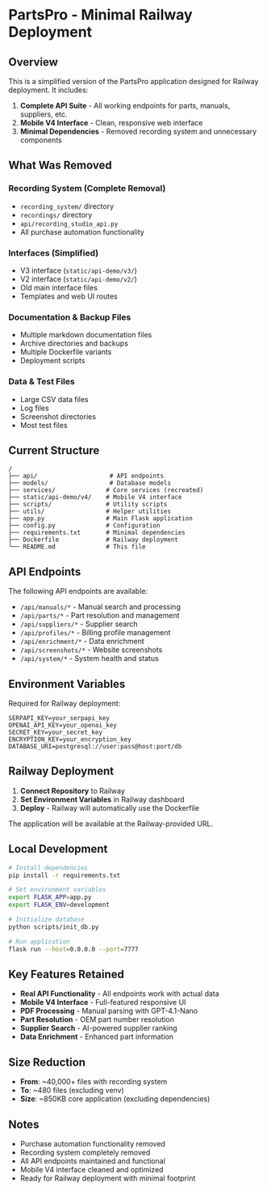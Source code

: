 # PartsPro - Minimal Railway Deployment

## Overview

This is a simplified version of the PartsPro application designed for Railway deployment. It includes:

1. **Complete API Suite** - All working endpoints for parts, manuals, suppliers, etc.
2. **Mobile V4 Interface** - Clean, responsive web interface
3. **Minimal Dependencies** - Removed recording system and unnecessary components

## What Was Removed

### Recording System (Complete Removal)
- `recording_system/` directory
- `recordings/` directory  
- `api/recording_studio_api.py`
- All purchase automation functionality

### Interfaces (Simplified)
- V3 interface (`static/api-demo/v3/`)
- V2 interface (`static/api-demo/v2/`)
- Old main interface files
- Templates and web UI routes

### Documentation & Backup Files
- Multiple markdown documentation files
- Archive directories and backups
- Multiple Dockerfile variants
- Deployment scripts

### Data & Test Files
- Large CSV data files
- Log files
- Screenshot directories
- Most test files

## Current Structure

```
/
├── api/                    # API endpoints
├── models/                 # Database models
├── services/              # Core services (recreated)
├── static/api-demo/v4/    # Mobile V4 interface
├── scripts/               # Utility scripts
├── utils/                 # Helper utilities
├── app.py                 # Main Flask application
├── config.py              # Configuration
├── requirements.txt       # Minimal dependencies
├── Dockerfile             # Railway deployment
└── README.md              # This file
```

## API Endpoints

The following API endpoints are available:

- `/api/manuals/*` - Manual search and processing
- `/api/parts/*` - Part resolution and management  
- `/api/suppliers/*` - Supplier search
- `/api/profiles/*` - Billing profile management
- `/api/enrichment/*` - Data enrichment
- `/api/screenshots/*` - Website screenshots
- `/api/system/*` - System health and status

## Environment Variables

Required for Railway deployment:

```env
SERPAPI_KEY=your_serpapi_key
OPENAI_API_KEY=your_openai_key
SECRET_KEY=your_secret_key
ENCRYPTION_KEY=your_encryption_key
DATABASE_URI=postgresql://user:pass@host:port/db
```

## Railway Deployment

1. **Connect Repository** to Railway
2. **Set Environment Variables** in Railway dashboard
3. **Deploy** - Railway will automatically use the Dockerfile

The application will be available at the Railway-provided URL.

## Local Development

```bash
# Install dependencies
pip install -r requirements.txt

# Set environment variables
export FLASK_APP=app.py
export FLASK_ENV=development

# Initialize database
python scripts/init_db.py

# Run application
flask run --host=0.0.0.0 --port=7777
```

## Key Features Retained

- **Real API Functionality** - All endpoints work with actual data
- **Mobile V4 Interface** - Full-featured responsive UI
- **PDF Processing** - Manual parsing with GPT-4.1-Nano
- **Part Resolution** - OEM part number resolution
- **Supplier Search** - AI-powered supplier ranking
- **Data Enrichment** - Enhanced part information

## Size Reduction

- **From**: ~40,000+ files with recording system
- **To**: ~480 files (excluding venv)
- **Size**: ~850KB core application (excluding dependencies)

## Notes

- Purchase automation functionality removed
- Recording system completely removed
- All API endpoints maintained and functional
- Mobile V4 interface cleaned and optimized
- Ready for Railway deployment with minimal footprint